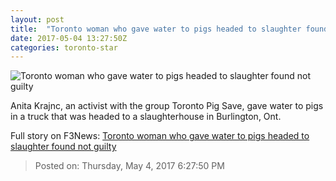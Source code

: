 ```yaml
---
layout: post
title:  "Toronto woman who gave water to pigs headed to slaughter found not guilty"
date: 2017-05-04 13:27:50Z
categories: toronto-star
---
```


![Toronto woman who gave water to pigs headed to slaughter found not guilty](https://www.thestar.com/content/dam/thestar/news/crime/2017/05/04/verdict-expected-today-for-woman-who-gave-water-to-pigs-headed-to-slaughter/anita-krajnc2.jpg)

Anita Krajnc, an activist with the group Toronto Pig Save, gave water to pigs in a truck that was headed to a slaughterhouse in Burlington, Ont.


Full story on F3News: [Toronto woman who gave water to pigs headed to slaughter found not guilty](http://www.f3nws.com/n/KJ3GnH)

> Posted on: Thursday, May 4, 2017 6:27:50 PM
